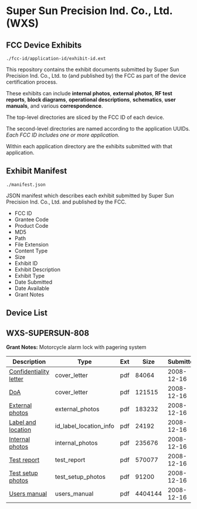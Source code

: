 # Super Sun Precision Ind. Co., Ltd. (WXS)
## FCC Device Exhibits

```
./fcc-id/application-id/exhibit-id.ext
```

This repository contains the exhibit documents submitted by Super Sun Precision Ind. Co., Ltd. to (and published by) the FCC as part of the device certification process.

These exhibits can include **internal photos**, **external photos**, **RF test reports**, **block diagrams**, **operational descriptions**, **schematics**, **user manuals**, and various **correspondence**.

The top-level directories are sliced by the FCC ID of each device.

The second-level directories are named according to the application UUIDs. *Each FCC ID includes one or more application.*

Within each application directory are the exhibits submitted with that application. 

## Exhibit Manifest

```
./manifest.json
```

JSON manifest which describes each exhibit submitted by Super Sun Precision Ind. Co., Ltd. and published by the FCC.

- FCC ID
- Grantee Code
- Product Code
- MD5
- Path
- File Extension
- Content Type
- Size
- Exhibit ID
- Exhibit Description
- Exhibit Type
- Date Submitted
- Date Available
- Grant Notes

## Device List
## WXS-SUPERSUN-808
**Grant Notes:** Motorcycle alarm lock with pagering system

| Description | Type | Ext | Size | Submitted | Available |
| ----------- | ---- | --- | ---- | --------- | --------- |
| [Confidentiality letter](WXS-SUPERSUN-808/544693dad97afe93be555ef4a8e00b39/1044521.pdf) | cover_letter | pdf | 84064 | 2008-12-16 | 2008-12-16 |
| [DoA](WXS-SUPERSUN-808/544693dad97afe93be555ef4a8e00b39/1044522.pdf) | cover_letter | pdf | 121515 | 2008-12-16 | 2008-12-16 |
| [External photos](WXS-SUPERSUN-808/544693dad97afe93be555ef4a8e00b39/1044523.pdf) | external_photos | pdf | 183232 | 2008-12-16 | 2008-12-16 |
| [Label and location](WXS-SUPERSUN-808/544693dad97afe93be555ef4a8e00b39/1044524.pdf) | id_label_location_info | pdf | 24192 | 2008-12-16 | 2008-12-16 |
| [Internal photos](WXS-SUPERSUN-808/544693dad97afe93be555ef4a8e00b39/1044525.pdf) | internal_photos | pdf | 235676 | 2008-12-16 | 2008-12-16 |
| [Test report](WXS-SUPERSUN-808/544693dad97afe93be555ef4a8e00b39/1044533.pdf) | test_report | pdf | 570077 | 2008-12-16 | 2008-12-16 |
| [Test setup photos](WXS-SUPERSUN-808/544693dad97afe93be555ef4a8e00b39/1044534.pdf) | test_setup_photos | pdf | 91200 | 2008-12-16 | 2008-12-16 |
| [Users manual](WXS-SUPERSUN-808/544693dad97afe93be555ef4a8e00b39/1044535.pdf) | users_manual | pdf | 4404144 | 2008-12-16 | 2008-12-16 |
